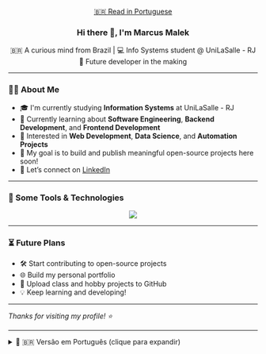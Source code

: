 <p align="center">
  <a href="#portugueseVersion">🇧🇷 Read in Portuguese</a>
</p>

<h3 align="center">Hi there 👋, I'm Marcus Malek</h3>
<p align="center">
  🇧🇷 A curious mind from Brazil | 💻 Info Systems student @ UniLaSalle - RJ<br>
  🚀 Future developer in the making
</p>

---

### 🧑‍🎓 About Me

- 🎓 I'm currently studying **Information Systems** at UniLaSalle - RJ
- 📘 Currently learning about **Software Engineering**, **Backend Development**, and **Frontend Development**
- 🧠 Interested in **Web Development**, **Data Science**, and **Automation Projects**
- 📌 My goal is to build and publish meaningful open-source projects here soon!
- 💬 Let’s connect on [LinkedIn](https://linkedin.com/in/marcus-malek)

---

### 🔧 Some Tools & Technologies

<p align="center">
  <img src="https://skillicons.dev/icons?i=python,java,ruby,html,css,js,nodejs,npm,c,vscode,pycharm,eclipse,postgres,figma,github&theme=dark" />
</p>

---

### ⏳ Future Plans

- 🛠 Start contributing to open-source projects
- 🌐 Build my personal portfolio
- 📂 Upload class and hobby projects to GitHub
- 💡 Keep learning and developing!

---

_Thanks for visiting my profile! ⭐️_

---

<details>
<summary id="portugueseVersion">📘 🇧🇷 Versão em Português (clique para expandir)</summary>

<br>

<h3 align="center">Olá 👋, eu sou Marcus Malek</h3>
<p align="center">
  🇧🇷 Mente curiosa do Brasil | 💻 Estudante de Sistemas de Informação na UniLaSalle - RJ<br>
  🚀 Futuro desenvolvedor em formação
</p>

---

### 🧑‍🎓 Sobre Mim

- 🎓 Estudante de **Sistemas de Informação** na UniLaSalle - RJ
- 📘 Aprendendo sobre **Engenharia de Software**, **Desenvolvimento Backend** e **Desenvolvimento Frontend**
- 🧠 Interesses: **Desenvolvimento Web**, **Ciência de Dados** e **Automação**
- 📌 Pretendo em breve publicar projetos de código aberto significativos por aqui
- 💬 Conecte-se comigo no [LinkedIn](https://linkedin.com/in/marcus-malek)

---

### 🔧 Algumas Ferramentas e Tecnologias

<p align="center">
  <img src="https://skillicons.dev/icons?i=python,java,ruby,html,css,js,nodejs,npm,c,vscode,pycharm,eclipse,postgres,figma,github&theme=dark" />
</p>

---

### ⏳ Planos Futuros

- 🛠 Começar a contribuir com projetos open-source
- 🌐 Criar meu portfólio pessoal
- 📂 Publicar projetos da faculdade e pessoais aqui no GitHub
- 💡 Continuar aprendendo e desenvolvendo!

---

_Obrigado por visitar meu perfil! ⭐️_

</details>
